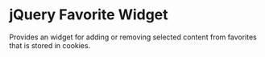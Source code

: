 # jQuery Favorite Widget
Provides an widget for adding or removing selected content from favorites that
is stored in cookies.
